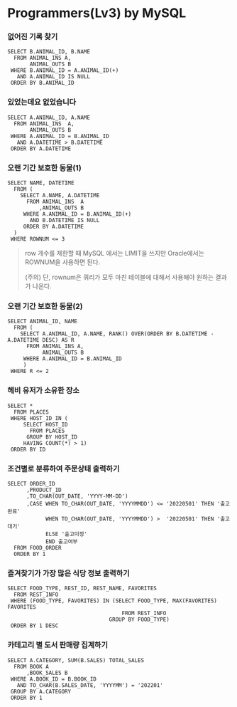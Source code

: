 # Programmers(Lv3) by MySQL

### 없어진 기록 찾기

```oracle
SELECT B.ANIMAL_ID, B.NAME
  FROM ANIMAL_INS A,
       ANIMAL_OUTS B
 WHERE B.ANIMAL_ID = A.ANIMAL_ID(+)
   AND A.ANIMAL_ID IS NULL
 ORDER BY B.ANIMAL_ID
```



### 있었는데요 없었습니다

```oracle
SELECT A.ANIMAL_ID, A.NAME
  FROM ANIMAL_INS  A,
       ANIMAL_OUTS B
 WHERE A.ANIMAL_ID = B.ANIMAL_ID
   AND A.DATETIME > B.DATETIME
 ORDER BY A.DATETIME
```



### 오랜 기간 보호한 동물(1)

```oracle
SELECT NAME, DATETIME
  FROM (
    SELECT A.NAME, A.DATETIME
      FROM ANIMAL_INS  A
          ,ANIMAL_OUTS B
     WHERE A.ANIMAL_ID = B.ANIMAL_ID(+)
       AND B.DATETIME IS NULL
     ORDER BY A.DATETIME
  )
 WHERE ROWNUM <= 3
```

> row 개수를 제한할 때 MySQL 에서는 LIMIT을 쓰지만 Oracle에서는 ROWNUM을 사용하면 된다.
>
> (주의) 단, rownum은 쿼리가 모두 마친 테이블에 대해서 사용해야 원하는 결과가 나온다.



### 오랜 기간 보호한 동물(2)

```oracle
SELECT ANIMAL_ID, NAME
  FROM (
    SELECT A.ANIMAL_ID, A.NAME, RANK() OVER(ORDER BY B.DATETIME - A.DATETIME DESC) AS R
      FROM ANIMAL_INS A,
           ANIMAL_OUTS B
     WHERE A.ANIMAL_ID = B.ANIMAL_ID
     )
 WHERE R <= 2
```



### 헤비 유저가 소유한 장소

```oracle
SELECT *
  FROM PLACES
 WHERE HOST_ID IN (
     SELECT HOST_ID 
       FROM PLACES 
      GROUP BY HOST_ID 
     HAVING COUNT(*) > 1)
 ORDER BY ID
```



### 조건별로 분류하여 주문상태 출력하기

```Oracle
SELECT ORDER_ID
      ,PRODUCT_ID
      ,TO_CHAR(OUT_DATE, 'YYYY-MM-DD')
      ,CASE WHEN TO_CHAR(OUT_DATE, 'YYYYMMDD') <= '20220501' THEN '출고완료'
            WHEN TO_CHAR(OUT_DATE, 'YYYYMMDD') >  '20220501' THEN '출고대기'
            ELSE '출고미정'
            END 출고여부
  FROM FOOD_ORDER
  ORDER BY 1
```



### 즐겨찾기가 가장 많은 식당 정보 출력하기

```Oracle
SELECT FOOD_TYPE, REST_ID, REST_NAME, FAVORITES
  FROM REST_INFO
 WHERE (FOOD_TYPE, FAVORITES) IN (SELECT FOOD_TYPE, MAX(FAVORITES) FAVORITES
                                    FROM REST_INFO
                                GROUP BY FOOD_TYPE)
 ORDER BY 1 DESC
```



### 카테고리 별 도서 판매량 집계하기

```Oracle
SELECT A.CATEGORY, SUM(B.SALES) TOTAL_SALES
  FROM BOOK A
      ,BOOK_SALES B
 WHERE A.BOOK_ID = B.BOOK_ID
   AND TO_CHAR(B.SALES_DATE, 'YYYYMM') = '202201'
 GROUP BY A.CATEGORY
 ORDER BY 1
```

